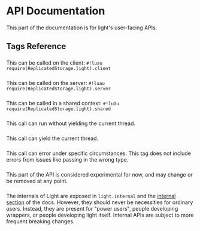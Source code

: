 # API Documentation

This part of the documentation is for light's user-facing APIs.

## Tags Reference

### <!-- client -->

This can be called on the client: `#!luau require(ReplicatedStorage.light).client`

### <!-- server -->

This can be called on the server: `#!luau require(ReplicatedStorage.light).server`

### <!-- shared -->

This can be called in a shared context: `#!luau require(ReplicatedStorage.light).shared`

### <!-- sync -->

This call can run without yielding the current thread.

### <!-- async -->

This call can yield the current thread.

### <!-- errors -->

This call can error under specific circumstances. This tag does not include errors from issues like passing in the wrong
type.

### <!-- experimental -->

This part of the API is considered experimental for now, and may change or be removed at any point.

### <!-- internal -->

The internals of Light are exposed in `light.internal` and the [internal section](./internals/index.md) of the docs. However, they should never be necessities for ordinary users.
Instead, they are present for "power users", people developing wrappers, or people developing light itself. Internal APIs are subject
to more frequent breaking changes.
